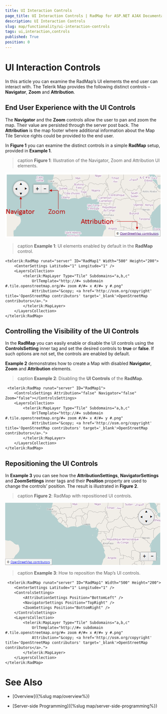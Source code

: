 ```yaml
---
title: UI Interaction Controls
page_title: UI Interaction Controls | RadMap for ASP.NET AJAX Documentation
description: UI Interaction Controls
slug: map/functionality/ui-interaction-controls
tags: ui,interaction,controls
published: True
position: 0
---
```


# UI Interaction Controls

In this article you can examine the RadMap’s UI elements the end user can interact with. The Telerik Map provides the following distinct controls – **Navigator**, **Zoom** and **Attribution**.

## End User Experience with the UI Controls

The **Navigator** and the **Zoom** controls allow the user to pan and zoom the map. Their value are persisted through the server post back. The **Attribution** is the map footer where additional information about the Map Tile Service rights could be provided to the end user.

In **Figure 1** you can examine the distinct controls in a simple **RadMap** setup, provided in **Example 1**.

>caption **Figure 1**: Illustration of the Navigator, Zoom and Attribution UI elements.

![Rad Map-UI-Controls-with-Pointers](images/RadMap-UI-Controls-with-Pointers.png)

>caption **Example 1**: UI elements enabled by default in the **RadMap** control.

````ASP.NET
<telerik:RadMap runat="server" ID="RadMap1" Width="500" Height="200">
	<CenterSettings Latitude="1" Longitude="1" />
	<LayersCollection>
		<telerik:MapLayer Type="Tile" Subdomains="a,b,c"
			UrlTemplate="http://#= subdomain #.tile.openstreetmap.org/#= zoom #/#= x #/#= y #.png"
			Attribution="&copy; <a href='http://osm.org/copyright' title='OpenStreetMap contributors' target='_blank'>OpenStreetMap contributors</a>.">
		</telerik:MapLayer>
	</LayersCollection>
</telerik:RadMap>
````

## Controlling the Visibility of the UI Controls

In the **RadMap** you can easily enable or disable the UI controls using the **ControlsSetting** inner tag and set the desired controls to **true** or **false**. If such options are not set, the controls are enabled by default.

**Example 2** demonstrates how to create a Map with disabled **Navigator**, **Zoom** and **Attribution** elements.

>caption **Example 2**: Disabling the **UI Controls** of the **RadMap**.

````ASP.NET
 <telerik:RadMap runat="server" ID="RadMap1">
	<ControlsSettings Attribution="false" Navigator="false" Zoom="false"></ControlsSettings>
	<LayersCollection>
		<telerik:MapLayer Type="Tile" Subdomains="a,b,c"
			UrlTemplate="http://#= subdomain #.tile.openstreetmap.org/#= zoom #/#= x #/#= y #.png"
			Attribution="&copy; <a href='http://osm.org/copyright' title='OpenStreetMap contributors' target='_blank'>OpenStreetMap contributors</a>.">
		</telerik:MapLayer>
	</LayersCollection>
</telerik:RadMap>
````

## Repositioning the UI Controls

In **Example 3** you can see how the **AttributionSettings**, **NavigatorSettings** and **ZoomSettings** inner tags and their **Position** property are used to change the controls’ position. The result is illustrated in **Figure 2**.

>caption **Figure 2**: RadMap with repositioned UI controls.

![RadMap-UI-Controls-repositioned](images/RadMap-UI-Controls-repositioned.png)

>caption **Example 3**: How to reposition the Map’s UI controls.

````ASP.NET
 <telerik:RadMap runat="server" ID="RadMap1" Width="500" Height="200">
	<CenterSettings Latitude="1" Longitude="1" />
	<ControlsSettings>
		<AttributionSettings Position="BottomLeft" />
		<NavigatorSettings Position="TopRight" />
		<ZoomSettings Position="BottomRight" />
	</ControlsSettings>
	<LayersCollection>
		<telerik:MapLayer Type="Tile" Subdomains="a,b,c"
			UrlTemplate="http://#= subdomain #.tile.openstreetmap.org/#= zoom #/#= x #/#= y #.png"
			Attribution="&copy; <a href='http://osm.org/copyright' title='OpenStreetMap contributors' target='_blank'>OpenStreetMap contributors</a>.">
		</telerik:MapLayer>
	</LayersCollection>
</telerik:RadMap>
````

# See Also

 * [Overview]({%slug map/overview%})

 * [Server-side Programming]({%slug map/server-side-programming%})
